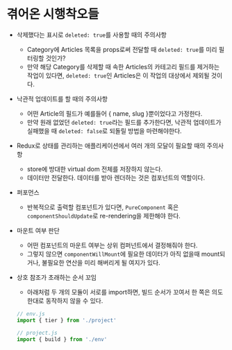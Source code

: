 # 겪어온 시행착오들

* 삭제했다는 표시로 `deleted: true`를 사용할 때의 주의사항
  - Category에 Articles 목록을 props로써 전달할 때 `deleted: true`를 미리 필터링할 것인가?
  - 만약 해당 Category를 삭제할 때 속한 Articles의 카테고리 필드를 제거하는 작업이 있다면, `deleted: true`인 Articles은 이 작업의 대상에서 제외될 것이다.

* 낙관적 업데이트를 할 때의 주의사항
  - 어떤 Article의 필드가 예를들어 { name, slug }뿐이었다고 가정한다.
  - 만약 원래 없었던 `deleted: true`라는 필드를 추가한다면, 낙관적 업데이트가 실패했을 때 `deleted: false`로 되돌릴 방법을 마련해야한다.

* Redux로 상태를 관리하는 애플리케이션에서 여러 개의 모달이 필요할 때의 주의사항
  - store에 방대한 virtual dom 전체를 저장하지 않는다.
  - 데이터만 전달한다. 데이터를 받아 렌더하는 것은 컴포넌트의 역할이다.

* 퍼포먼스
  - 반복적으로 출력할 컴포넌트가 있다면, `PureComponent` 혹은 `componentShouldUpdate`로 re-rendering을 제한해야 한다.

* 마운트 여부 판단
  - 어떤 컴포넌트의 마운트 여부는 상위 컴퍼넌트에서 결정해줘야 한다.
  - 그렇지 않으면 `componentWillMount`에 필요한 데이터가 아직 없을때 mount되거나, 불필요한 연산을 미리 해버리게 될 여지가 있다.

* 상호 참조가 초래하는 순서 꼬임
  - 아래처럼 두 개의 모듈이 서로를 import하면, 빌드 순서가 꼬여서 한 쪽은 의도한대로 동작하지 않을 수 있다.
  ```js
  // env.js
  import { tier } from './project'

  // project.js
  import { build } from './env'
  ```
